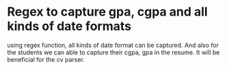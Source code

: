 # Regex to capture gpa, cgpa and all kinds of date formats
using regex function, all kinds of date format can be captured. And also for the students we can able to capture their cgpa, gpa in the resume. It will be beneficial for the cv parser.

